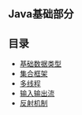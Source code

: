 ## Java基础部分
## 目录  
[DataType]: #DataType
[CollectionFramework]: #CollectionFramework
[MultiThread]: #MultiThread
[TheadPool]: #TheadPool
[Reflection]: #Reflection

* [基础数据类型][DataType]
* [集合框架][CollectionFramework]
* [多线程][MultiThread]
* [输入输出流][TheadPool]
* [反射机制][Reflection]
